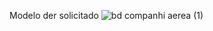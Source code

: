 Modelo der solicitado
![bd companhi aerea (1)](https://user-images.githubusercontent.com/89582195/187009645-19b63fa9-0a43-4b38-be05-21607066903d.jpeg)
